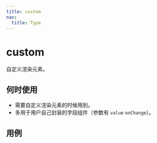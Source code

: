 ```yaml
---
title: custom
nav:
  title: Type
---
```


# custom

自定义渲染元素。

## 何时使用

- 需要自定义渲染元素的时候用到。
- 多用于用户自己封装的字段组件（参数有 `value` `onChange`）。

## 用例

<code src="./demo/custom.tsx" />
